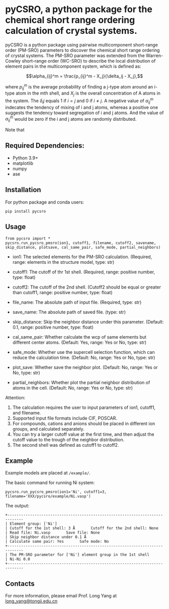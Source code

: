 pyCSRO, a python package for the chemical short range ordering calculation of crystal systems.
===================================================================================================

pyCSRO is a python package using pairwise multicomponent short-range order (PM-SRO) parameters to discover the chemical short range ordering of crystal systems.
The PM-SRO parameter was extended from the Warren-Cowley short-range order (WC-SRO) to describe the local distribution of element pairs in the multicomponent system, which is defined as:

$$\alpha_{ij}^m = \frac{p_{ij}^m - X_j}{\delta_ij - X_j},$$ 

where $p_{ij}^m$ is the average probability of finding a j-type atom around an i-type atom in the $m$th shell, and $X_j$ is the overall concentration of A atoms in the system. The $\delta_ij$ equals 1 if $i = j$ and 0 if $i ​\neq j$.
A negative value of $\alpha_{ij}^m$ indecates the tendency of mixing of i and j atoms, whereas a positive one suggests the tendency toward segregation of i and j atoms. And the value of $\alpha_{ij}^m$ would be zero if the i and j atoms are randomly distributed.

Note that 

Required Dependencies:
------------
* Python 3.9+
* matplotlib
* numpy
* ase


Installation
------------
For python package and conda users:
```
pip install pycsro
```

Usage
--------
```
from pycsro import *
pycsro.run_pycsro_pmsro(ion1, cutoff1, filename, cutoff2, savename, skip_distance, plotsave, cal_same_pair, safe_mode, partial_neighbors)
```

- ion1: The selected elements for the PM-SRO calculation. (Required, range: elements in the structure model, type: str)

- cutoff1: The cutoff of thr 1st shell. (Required, range: positive number, type: float)

- cutoff2: The cutoff of the 2nd shell. (Cutoff2 should be equal or greater than cutoff1, range: positive number, type: float)

- file_name: The absolute path of input file. (Required, type: str)

- save_name: The absolute path of saved file. (type: str)

- skip_distance: Skip the neighbor distance under this parameter. (Default: 0.1, range: positive number, type: float)

- cal_same_pair: Whether calculate the wcp of same elements but different center atoms. (Default: Yes, range: Yes or No, type: str)

- safe_mode: Whether use the supercell selection function, which can reduce the calculation time. (Default: No, range: Yes or No, type: str)

- plot_save: Whether save the neighbor plot. (Default: No, range: Yes or No, type: str)

- partial_neighbors: Whether plot the partial neighbor distribution of atoms in the cell. (Default: No, range: Yes or No, type: str)

Attention: 
1. The calculation requires the user to input parameters of ion1, cutoff1, and filename.
2. Supported input file formats include CIF, POSCAR.
3. For compounds, cations and anions should be placed in different ion groups, and calculated separately.
4. You can try a larger cutoff value at the first time, and then adjust the cutoff value to the trough of the neighbor distribution.
5. The second shell was defined as cutoff1 to cutoff2.


Example
--------
Example models are placed at `/example/`.

The basic command for running Ni system:
```
pycsro.run_pycsro_pmsro(ion1='Ni', cutoff1=3, filename='XXX/pycsro/example/Ni.vasp')
```

The output:
```
+-----------------------------------------------------------------------------
| Element group: ['Ni']
| Cutoff for the 1st shell: 3 Å       Cutoff for the 2nd shell: None
| Read file: Ni.vasp       Save file: None
| Skip neighbor distance under 0.1 Å
| Calculate same pair: Yes       Safe mode: No
+-----------------------------------------------------------------------------
| The PM-SRO parameter for ['Ni'] element group in the 1st shell
| Ni-Ni 0.0
+-----------------------------------------------------------------------------
```

Contacts
--------

For more information, please email Prof. Long Yang at long_yang@tongji.edu.cn
 